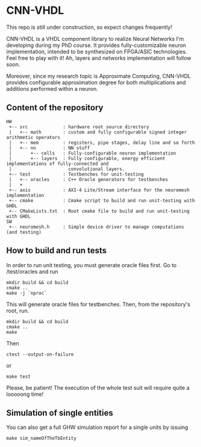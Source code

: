 # CNN-VHDL
This repo is still under construction, so expect changes frequently!

CNN-VHDL is a VHDL component library to realize Neural Networks I'm developing during my PhD course. 
It provides fully-customizable neuron implementation, intended to be synthesized on FPGA/ASIC technologies. Feel free to play with it!
Ah, layers and networks implementation will follow soon.

Moreover, since my research topic is Approximate Computing, CNN-VHDL provides configurable approximation degree for both multiplications and additions performed within a neuron.

## Content of the repository
```
HW
 +-- src             : hardware root source directory
 |   +-- math        : custom and fully configurable signed integer arithmetic operators
 |   +-- mem         : registers, pipe stages, delay line and so forth 
 |   +-- nn          : NN stuff
 |       +-- cells   : Fully-configurable neuron implementation
 |       +-- layers  : Fully configurable, energy efficient implementations of fully-connected and
 |                     convolutional layers.
 +-- test            : Testbenches for unit-testing
 |   +-- oracles     : C++ Oracle generators for testbenches
 |   +
 +-- axis            : AXI-4 Lite/Stream interface for the neuromesh implementation
 +-- cmake           : Cmake script to build and run unit-testing with GHDL
 +-- CMakeLists.txt  : Root cmake file to build and run unit-testing with GHDL
SW
 +-- neuromesh.h     : Simple device driver to manage computations (and testing)
```

## How to build and run tests
In order to run unit testing, you must generate oracle files first. Go to /test/oracles and run
```
mkdir build && cd build
cmake ..
make -j `nproc`
```
This will generate oracle files for testbenches. Then, from the repository's root, run.
```
mkdir build && cd build
cmake ..
make
```
Then
```
ctest --output-on-failure
```
or
```
make test 
```
Please, be patient! The execution of the whole test suit will require quite a looooong time!

## Simulation of single entities
You can also get a full GHW simulation report for a single units by issuing
```
make sim_nameOfTheTbEntity
```

